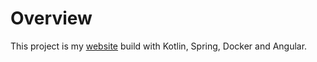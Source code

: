 # Overview

This project is my [website](https://michibaum.ch) build with Kotlin, Spring, Docker and Angular. 
